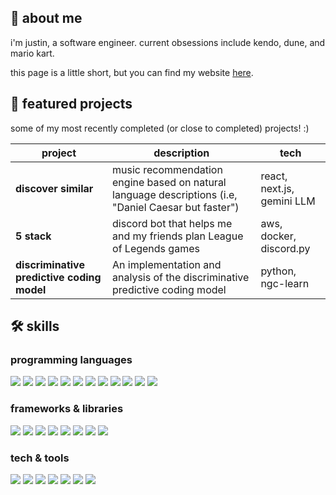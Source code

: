 ## 🚀 about me  
i'm justin, a software engineer. current obsessions include kendo, dune, and mario kart.

this page is a little short, but you can find my website [here](https://justin-hisung-lee.dev/).

## 🌟 featured projects

some of my most recently completed (or close to completed) projects! :)

| project | description | tech |
|---------|-------------|------|
| **discover similar** | music recommendation engine based on natural language descriptions (i.e, "Daniel Caesar but faster") | react, next.js, gemini LLM |
| **5 stack** | discord bot that helps me and my friends plan League of Legends games | aws, docker, discord.py |
| **discriminative predictive coding model** | An implementation and analysis of the discriminative predictive coding model | python, ngc-learn |

## 🛠️ skills 

### programming languages  
<p align="left">
  <img src="https://img.shields.io/badge/Java-323E48?style=for-the-badge&logo=java&logoColor=F89820" />
  <img src="https://img.shields.io/badge/Go-008080?style=for-the-badge&logo=go&logoColor=00ADD8" />
  <img src="https://img.shields.io/badge/Python-323E48?style=for-the-badge&logo=python&logoColor=3776AB" />
  <img src="https://img.shields.io/badge/C-008080?style=for-the-badge&logo=c&logoColor=A8B9CC" />
  <img src="https://img.shields.io/badge/C%23-323E48?style=for-the-badge&logo=c-sharp&logoColor=239120" />
  <img src="https://img.shields.io/badge/Lisp-008080?style=for-the-badge&logo=gnu&logoColor=FFFFFF" />
  <img src="https://img.shields.io/badge/HTML5-323E48?style=for-the-badge&logo=html5&logoColor=E34F26" />
  <img src="https://img.shields.io/badge/CSS3-008080?style=for-the-badge&logo=css3&logoColor=1572B6" />
  <img src="https://img.shields.io/badge/JavaScript-323E48?style=for-the-badge&logo=javascript&logoColor=F7DF1E" />
  <img src="https://img.shields.io/badge/TypeScript-008080?style=for-the-badge&logo=typescript&logoColor=3178C6" />
  <img src="https://img.shields.io/badge/Swift-323E48?style=for-the-badge&logo=swift&logoColor=FA7343" />
  <img src="https://img.shields.io/badge/Kotlin-008080?style=for-the-badge&logo=kotlin&logoColor=7F52FF" />
</p>

### frameworks & libraries  
<p align="left">
  <img src="https://img.shields.io/badge/QuickFixGo-323E48?style=for-the-badge" />
  <img src="https://img.shields.io/badge/Microsoft_Bot_Framework-008080?style=for-the-badge" />
  <img src="https://img.shields.io/badge/React-323E48?style=for-the-badge&logo=react&logoColor=61DAFB" />
  <img src="https://img.shields.io/badge/Node.js-008080?style=for-the-badge&logo=nodedotjs&logoColor=FFFFFF" />
  <img src="https://img.shields.io/badge/Next.js-323E48?style=for-the-badge&logo=nextdotjs&logoColor=FFFFFF" />
  <img src="https://img.shields.io/badge/Flask-008080?style=for-the-badge&logo=flask&logoColor=000000" />
  <img src="https://img.shields.io/badge/NumPy-323E48?style=for-the-badge&logo=numpy&logoColor=013243" />
  <img src="https://img.shields.io/badge/Pandas-008080?style=for-the-badge&logo=pandas&logoColor=150458" />
</p>

### tech & tools  
<p align="left">
  <img src="https://img.shields.io/badge/FIX_Protocol-323E48?style=for-the-badge" />
  <img src="https://img.shields.io/badge/Git-008080?style=for-the-badge&logo=git&logoColor=F05032" />
  <img src="https://img.shields.io/badge/Vim-323E48?style=for-the-badge&logo=vim&logoColor=green" />
  <img src="https://img.shields.io/badge/Linux-008080?style=for-the-badge&logo=linux&logoColor=FCC624" />
  <img src="https://img.shields.io/badge/MacOS-323E48?style=for-the-badge&logo=apple&logoColor=FFFFFF" />
  <img src="https://img.shields.io/badge/Windows-008080?style=for-the-badge&logo=windows&logoColor=00A4EF" />
  <img src="https://img.shields.io/badge/Supabase-323E48?style=for-the-badge&logo=supabase&logoColor=3ECF8E" />
</p>
